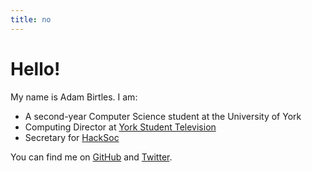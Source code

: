 ```yaml
---
title: no
---
```

# Hello!

My name is Adam Birtles. I am:

- A second-year Computer Science student at the University of York
- Computing Director at [York Student Television][ystv]
- Secretary for [HackSoc][hacksoc]

You can find me on [GitHub][github] and [Twitter][twitter].

[ystv]: https://ystv.co.uk/
[hacksoc]: https://hacksoc.org/
[github]: https://github.com/nerdopoly "@nerdopoly on GitHub"
[twitter]: https://twitter.com/nerdopoly "@nerdopoly on Twitter"
